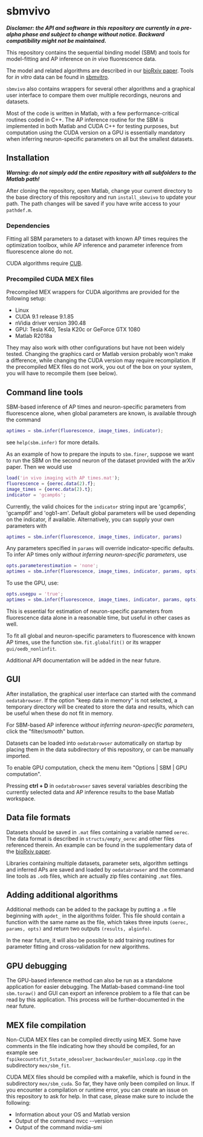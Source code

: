 # sbmvivo
***Disclamer: the API and software in this repository are currently in a pre-alpha phase and subject to change without notice. Backward compatibility might not be maintained.***

This repository contains the sequential binding model (SBM) and tools for model-fitting and AP inference on *in vivo* fluorescence data.

The model and related algorithms are described in our [bioRxiv paper](https://www.biorxiv.org/content/early/2018/11/29/479055). Tools for *in vitro* data can be found in [sbmvitro](https://github.com/dgreenberg/sbmvitro).

`sbmvivo` also contains wrappers for several other algorithms and a graphical user interface to compare them over multiple recordings, neurons and datasets.

Most of the code is written in Matlab, with a few performance-critical routines coded in C++. The AP inference routine for the SBM is implemented in both Matlab and CUDA C++ for testing purposes, but computation using the CUDA version on a GPU is essentially mandatory when inferring neuron-specific parameters on all but the smallest datasets.

## Installation
***Warning: do not simply add the entire repository with all subfolders to the Matlab path!***

After cloning the repository, open Matlab, change your current directory to the base directory of this repository and run `install_sbmvivo` to update your path. The path changes will be saved if you have write access to your `pathdef.m`.

### Dependencies
Fitting all SBM parameters to a dataset with known AP times requires the optimization toolbox, while AP inference and parameter inference from fluorescence alone do not.

CUDA algorithms require [CUB](https://nvlabs.github.io/cub/).

### Precompiled CUDA MEX files
Precompiled MEX wrappers for CUDA algorithms are provided for the following setup:

* Linux
* CUDA 9.1 release 9.1.85
* nVidia driver version 390.48
* GPU: Tesla K40, Tesla K20c or GeForce GTX 1080
* Matlab R2018a

They may also work with other configurations but have not been widely tested. Changing the graphics card or Matlab version probably won't make a difference, while changing the CUDA version may require recompilation. If the precompiled MEX files do not work, you out of the box on your system, you will have to recompile them (see below).

## Command line tools
SBM-based inference of AP times and neuron-specific parameters from fluorescence alone, when global parameters are known, is available through the command
```matlab
aptimes = sbm.infer(fluorescence, image_times, indicator);
```
see `help(sbm.infer)` for more details.

As an example of how to prepare the inputs to `sbm.finer`, suppose we want to run the SBM on the second neuron of the dataset provided with the arXiv paper. Then we would use
```matlab
load('in vivo imaging with AP times.mat');
fluorescence = {oerec.data(2).f};
image_times = {oerec.data(2).t};
indicator = 'gcamp6s';
```

Currently, the valid choices for the `indicator` string input are 'gcamp6s', 'gcamp6f' and 'ogb1-am'. Default global parameters will be used depending on the indicator, if available. Alternatively, you can supply your own parameters with
```matlab
aptimes = sbm.infer(fluorescence, image_times, indicator, params)
```
Any parameters specified in `params` will override indicator-specific defaults. To infer AP times only *without inferring neuron-specific parameters*, use
```matlab
opts.parameterestimation = 'none';
aptimes = sbm.infer(fluorescence, image_times, indicator, params, opts);
```

To use the GPU, use:
```matlab
opts.usegpu = 'true';
aptimes = sbm.infer(fluorescence, image_times, indicator, params, opts);
```
This is essential for estimation of neuron-specific parameters from fluorescence data alone in a reasonable time, but useful in other cases as well.

To fit all global and neuron-specific parameters to fluorescence with known AP times, use the function `sbm.fit.globalfit()` or its wrapper `gui/oedb_nonlinfit`.

Additional API documentation will be added in the near future.

## GUI
After installation, the graphical user interface can started with the command `oedatabrowser`. If the option "keep data in memory" is not selected, a temporary directory will be created to store the data and results, which can be useful when these do not fit in memory.

For SBM-based AP inference *without inferring neuron-specific parameters*, click the "filter/smooth" button.

Datasets can be loaded into `oedatabrowser` automatically on startup by placing them in the data subdirectory of this repository, or can be manually imported.

To enable GPU computation, check the menu item "Options | SBM | GPU computation". 

Pressing **ctrl + D** in `oedatabrowser` saves several variables describing the currently selected data and AP inference results to the base Matlab workspace.

## Data file formats
Datasets should be saved in `.mat` files containing a variable named `oerec`. The data format is described in `structs/empty_oerec` and other files referenced therein. An example can be found in the supplementary data of the [bioRxiv paper](https://www.biorxiv.org/content/early/2018/11/29/479055).

Libraries containing multiple datasets, parameter sets, algorithm settings and inferred APs are saved and loaded by `oedatabrowser` and the command line tools as `.odb` files, which are actually zip files containing `.mat` files.

## Adding additional algorithms
Additional methods can be added to the package by putting a `.m` file beginning with `apdet_` in the algorithms folder. This file should contain a function with the same name as the file, which takes three inputs `(oerec, params, opts)` and return two outputs `(results, alginfo)`.

In the near future, it will also be possible to add training routines for parameter fitting and cross-validation for new algorithms.

## GPU debugging
The GPU-based inference method can also be run as a standalone application for easier debugging. The Matlab-based command-line tool `sbm.toraw()` and GUI can export an inference problem to a file that can be read by this application. This process will be further-documented in the near future.

## MEX file compilation
Non-CUDA MEX files can be compiled directly using MEX. Some have comments in the file indicating how they should be compiled, for an example see `fspikecountsfit_5state_odesolver_backwardeuler_mainloop.cpp` in the subdirectory `mex/sbm_fit`.

CUDA MEX files should be compiled with a makefile, which is found in the subdirectory `mex/sbm_cuda`. So far, they have only been compiled on linux. If you encounter a compilation or runtime error, you can create an issue on this repository to ask for help. In that case, please make sure to include the following:
* Information about your OS and Matlab version
* Output of the command nvcc --version
* Output of the command nvidia-smi
